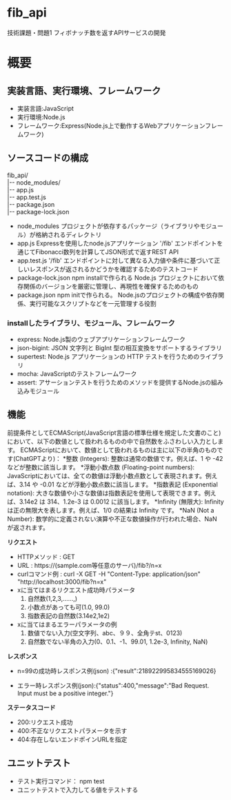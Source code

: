 # fib_api

技術課題・問題1  フィボナッチ数を返すAPIサービスの開発

# 概要

## 実装言語、実行環境、フレームワーク
* 実装言語:JavaScript
* 実行環境:Node.js
* フレームワーク:Express(Node.js上で動作するWebアプリケーションフレームワーク)


## ソースコードの構成
fib_api/  
|-- node_modules/  
|-- app.js  
|-- app.test.js  
|-- package.json  
|-- package-lock.json  

* node_modules
プロジェクトが依存するパッケージ（ライブラリやモジュール）が格納されるディレクトリ
* app.js
Expressを使用したnode.jsアプリケーション
'/fib' エンドポイントを通じてFibonacci数列を計算してJSON形式で返すREST API
* app.test.js
'/fib' エンドポイントに対して異なる入力値や条件に基づいて正しいレスポンスが返されるかどうかを確認するためのテストコード
* package-lock.json
  npm installで作られる
Node.js プロジェクトにおいて依存関係のバージョンを厳密に管理し、再現性を確保するためのもの
* package.json
npm initで作られる。
Node.jsのプロジェクトの構成や依存関係、実行可能なスクリプトなどを一元管理する役割

### installしたライブラリ、モジュール、フレームワーク
* express: Node.js製のウェブアプリケーションフレームワーク
* json-bigint: JSON 文字列と BigInt 型の相互変換をサポートするライブラリ
* supertest: Node.js アプリケーションの HTTP テストを行うためのライブラリ
* mocha: JavaScriptのテストフレームワーク
* assert: アサーションテストを行うためのメソッドを提供するNode.jsの組み込みモジュール


## 機能
前提条件としてECMAScript(JavaScript言語の標準仕様を規定した文書のこと)において、以下の数値として扱われるものの中で自然数をふさわしい入力とします。
ECMAScriptにおいて、数値として扱われるものは主に以下の半角のものです(ChatGPTより)：
*整数 (Integers): 整数は通常の数値です。例えば、1 や -42 などが整数に該当します。
*浮動小数点数 (Floating-point numbers): JavaScriptにおいては、全ての数値は浮動小数点数として表現されます。例えば、3.14 や -0.01 などが浮動小数点数に該当します。
*指数表記 (Exponential notation): 大きな数値や小さな数値は指数表記を使用して表現できます。例えば、3.14e2 は 314、1.2e-3 は 0.0012 に該当します。
*Infinity (無限大): Infinity は正の無限大を表します。例えば、1/0 の結果は Infinity です。
*NaN (Not a Number): 数学的に定義されない演算や不正な数値操作が行われた場合、NaN が返されます。



**リクエスト**
* HTTPメソッド : GET
* URL : https://(sample.com等任意のサーバ)/fib?/n=x
* curlコマンド例 : curl -X GET -H "Content-Type: application/json" "http://localhost:3000/fib?n=x"
* xに当てはまるリクエスト成功時パラメータ
  1. 自然数(1,2,3,......,)
  2. 小数点があっても可(1.0, 99.0)
  3. 指数表記の自然数(3.14e2,1e2)
* xに当てはまるエラーパラメータの例
  1. 数値でない入力(空文字列、abc、９９、全角テst、0123)
  2. 自然数でない半角の入力(0、0.1、-1、99.01, 1.2e-3, Infinity, NaN)

**レスポンス**
* n=99の成功時レスポンス例(json) :{"result":218922995834555169026}

* エラー時レスポンス例(json):{"status":400,"message":"Bad Request. Input must be a positive integer."}

**ステータスコード**
* 200:リクエスト成功
* 400:不正なリクエストパラメータを示す
* 404:存在しないエンドポインURLを指定

## ユニットテスト
* テスト実行コマンド： npm test
* ユニットテストで入力してる値をテストする
